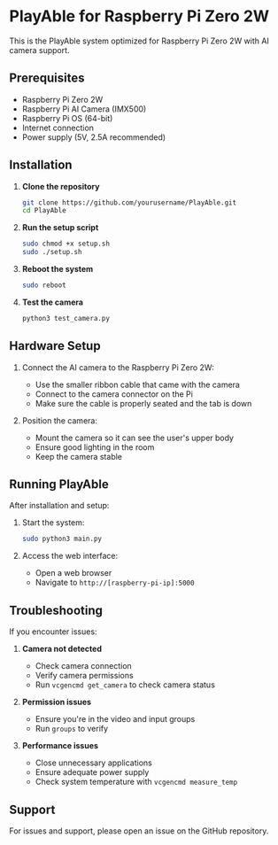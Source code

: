 # PlayAble for Raspberry Pi Zero 2W

This is the PlayAble system optimized for Raspberry Pi Zero 2W with AI camera support.

## Prerequisites

- Raspberry Pi Zero 2W
- Raspberry Pi AI Camera (IMX500)
- Raspberry Pi OS (64-bit)
- Internet connection
- Power supply (5V, 2.5A recommended)

## Installation

1. **Clone the repository**
   ```bash
   git clone https://github.com/yourusername/PlayAble.git
   cd PlayAble
   ```

2. **Run the setup script**
   ```bash
   sudo chmod +x setup.sh
   sudo ./setup.sh
   ```

3. **Reboot the system**
   ```bash
   sudo reboot
   ```

4. **Test the camera**
   ```bash
   python3 test_camera.py
   ```

## Hardware Setup

1. Connect the AI camera to the Raspberry Pi Zero 2W:
   - Use the smaller ribbon cable that came with the camera
   - Connect to the camera connector on the Pi
   - Make sure the cable is properly seated and the tab is down

2. Position the camera:
   - Mount the camera so it can see the user's upper body
   - Ensure good lighting in the room
   - Keep the camera stable

## Running PlayAble

After installation and setup:

1. Start the system:
   ```bash
   sudo python3 main.py
   ```

2. Access the web interface:
   - Open a web browser
   - Navigate to `http://[raspberry-pi-ip]:5000`

## Troubleshooting

If you encounter issues:

1. **Camera not detected**
   - Check camera connection
   - Verify camera permissions
   - Run `vcgencmd get_camera` to check camera status

2. **Permission issues**
   - Ensure you're in the video and input groups
   - Run `groups` to verify

3. **Performance issues**
   - Close unnecessary applications
   - Ensure adequate power supply
   - Check system temperature with `vcgencmd measure_temp`

## Support

For issues and support, please open an issue on the GitHub repository. 